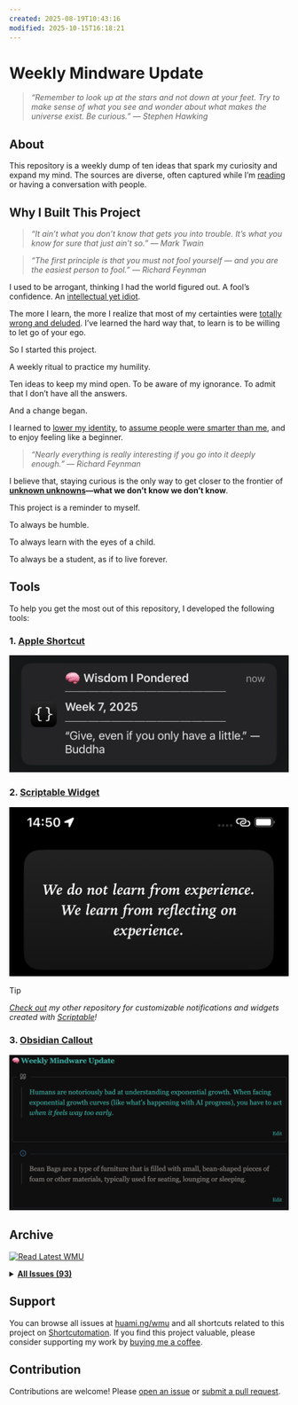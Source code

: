 ```yaml
---
created: 2025-08-19T10:43:16
modified: 2025-10-15T16:18:21
---
```

# Weekly Mindware Update

> _“Remember to look up at the stars and not down at your feet. Try to make sense of what you see and wonder about what makes the universe exist. Be curious.” — Stephen Hawking_

## About

This repository is a weekly dump of ten ideas that spark my curiosity and expand my mind. The sources are diverse, often captured while I’m [reading](https://github.com/huaminghuangtw/Brain-Food) or having a conversation with people.

## Why I Built This Project

> _“It ain’t what you don’t know that gets you into trouble. It’s what you know for sure that just ain’t so.” — Mark Twain_

> _“The first principle is that you must not fool yourself — and you are the easiest person to fool.” — Richard Feynman_

I used to be arrogant, thinking I had the world figured out. A fool’s confidence. An [intellectual yet idiot](https://huami.ng/notes/the-intellectual-yet-idiot).

The more I learn, the more I realize that most of my certainties were [totally wrong and deluded](https://fs.blog/david-foster-wallace-this-is-water/). I’ve learned the hard way that, to learn is to be willing to let go of your ego.

So I started this project.

A weekly ritual to practice my humility.

Ten ideas to keep my mind open. To be aware of my ignorance. To admit that I don’t have all the answers.

And a change began.

I learned to [lower my identity](https://paulgraham.com/identity.html), to [assume people were smarter than me](https://sive.rs/below-average), and to enjoy feeling like a beginner.

> _“Nearly everything is really interesting if you go into it deeply enough.” — Richard Feynman_

I believe that, staying curious is the only way to get closer to the frontier of **[unknown unknowns](https://sketchplanations.com/unknown-unknowns)—what we don’t know we don’t know**.

This project is a reminder to myself.

To always be humble.

To always learn with the eyes of a child.

To always be a student, as if to live forever.

## Tools

To help you get the most out of this repository, I developed the following tools:

### 1. [Apple Shortcut](https://shortcutomation.com/gallery/shared/weekly-mindware-update/)

<p align="center">
<a href="assets/notification.png">
<kbd>
<img src="assets/notification.png" width="" title=""/>
</kbd>
</a>
</p>

### 2. [Scriptable Widget](https://github.com/huaminghuangtw/Scriptable/blob/main/widget_quote-from-Weekly-Mindware-Update.js)

<p align="center">
<a href="assets/widget.png">
<kbd>
<img src="assets/widget.png" width="" title=""/>
</kbd>
</a>
</p>

> [!TIP]
> _[Check out](https://github.com/huaminghuangtw/Scriptable) my other repository for customizable notifications and widgets created with [Scriptable](https://scriptable.app)!_

### 3. [Obsidian Callout](https://github.com/huaminghuangtw/Second-Brain/blob/main/Homepage.md#-weekly-mindware-update)

<p align="center">
<a href="assets/callout.png">
<kbd>
<img src="assets/callout.png" width="" title=""/>
</kbd>
</a>
</p>

## Archive

<!-- INDEX-START -->
[![Read Latest WMU](https://img.shields.io/badge/📖%20Read%20Latest%20WMU-3AA99F?style=for-the-badge&color=3AA99F)](issues/2025/2025_Week_41.md)

<details><summary><strong><a href=".">All Issues (93)</a></strong></summary>

* <details>
    <summary>
      <strong>
        <a href="issues/2025">2025 (41)</a>
      </strong>
    </summary>

    * <a href="https://huami.ng/wmu/2025/week-41">#93 - Week 41, 2025</a>
    * <a href="https://huami.ng/wmu/2025/week-40">#92 - Week 40, 2025</a>
    * <a href="https://huami.ng/wmu/2025/week-39">#91 - Week 39, 2025</a>
    * <a href="https://huami.ng/wmu/2025/week-38">#90 - Week 38, 2025</a>
    * <a href="https://huami.ng/wmu/2025/week-37">#89 - Week 37, 2025</a>
    * <a href="https://huami.ng/wmu/2025/week-36">#88 - Week 36, 2025</a>
    * <a href="https://huami.ng/wmu/2025/week-35">#87 - Week 35, 2025</a>
    * <a href="https://huami.ng/wmu/2025/week-34">#86 - Week 34, 2025</a>
    * <a href="https://huami.ng/wmu/2025/week-33">#85 - Week 33, 2025</a>
    * <a href="https://huami.ng/wmu/2025/week-32">#84 - Week 32, 2025</a>
    * <a href="https://huami.ng/wmu/2025/week-31">#83 - Week 31, 2025</a>
    * <a href="https://huami.ng/wmu/2025/week-30">#82 - Week 30, 2025</a>
    * <a href="https://huami.ng/wmu/2025/week-29">#81 - Week 29, 2025</a>
    * <a href="https://huami.ng/wmu/2025/week-28">#80 - Week 28, 2025</a>
    * <a href="https://huami.ng/wmu/2025/week-27">#79 - Week 27, 2025</a>
    * <a href="https://huami.ng/wmu/2025/week-26">#78 - Week 26, 2025</a>
    * <a href="https://huami.ng/wmu/2025/week-25">#77 - Week 25, 2025</a>
    * <a href="https://huami.ng/wmu/2025/week-24">#76 - Week 24, 2025</a>
    * <a href="https://huami.ng/wmu/2025/week-23">#75 - Week 23, 2025</a>
    * <a href="https://huami.ng/wmu/2025/week-22">#74 - Week 22, 2025</a>
    * <a href="https://huami.ng/wmu/2025/week-21">#73 - Week 21, 2025</a>
    * <a href="https://huami.ng/wmu/2025/week-20">#72 - Week 20, 2025</a>
    * <a href="https://huami.ng/wmu/2025/week-19">#71 - Week 19, 2025</a>
    * <a href="https://huami.ng/wmu/2025/week-18">#70 - Week 18, 2025</a>
    * <a href="https://huami.ng/wmu/2025/week-17">#69 - Week 17, 2025</a>
    * <a href="https://huami.ng/wmu/2025/week-16">#68 - Week 16, 2025</a>
    * <a href="https://huami.ng/wmu/2025/week-15">#67 - Week 15, 2025</a>
    * <a href="https://huami.ng/wmu/2025/week-14">#66 - Week 14, 2025</a>
    * <a href="https://huami.ng/wmu/2025/week-13">#65 - Week 13, 2025</a>
    * <a href="https://huami.ng/wmu/2025/week-12">#64 - Week 12, 2025</a>
    * <a href="https://huami.ng/wmu/2025/week-11">#63 - Week 11, 2025</a>
    * <a href="https://huami.ng/wmu/2025/week-10">#62 - Week 10, 2025</a>
    * <a href="https://huami.ng/wmu/2025/week-9">#61 - Week 9, 2025</a>
    * <a href="https://huami.ng/wmu/2025/week-8">#60 - Week 8, 2025</a>
    * <a href="https://huami.ng/wmu/2025/week-7">#59 - Week 7, 2025</a>
    * <a href="https://huami.ng/wmu/2025/week-6">#58 - Week 6, 2025</a>
    * <a href="https://huami.ng/wmu/2025/week-5">#57 - Week 5, 2025</a>
    * <a href="https://huami.ng/wmu/2025/week-4">#56 - Week 4, 2025</a>
    * <a href="https://huami.ng/wmu/2025/week-3">#55 - Week 3, 2025</a>
    * <a href="https://huami.ng/wmu/2025/week-2">#54 - Week 2, 2025</a>
    * <a href="https://huami.ng/wmu/2025/week-1">#53 - Week 1, 2025</a>
  </details>

* <details>
    <summary>
      <strong>
        <a href="issues/2024">2024 (52)</a>
      </strong>
    </summary>

    * <a href="https://huami.ng/wmu/2024/week-52">#52 - Week 52, 2024</a>
    * <a href="https://huami.ng/wmu/2024/week-51">#51 - Week 51, 2024</a>
    * <a href="https://huami.ng/wmu/2024/week-50">#50 - Week 50, 2024</a>
    * <a href="https://huami.ng/wmu/2024/week-49">#49 - Week 49, 2024</a>
    * <a href="https://huami.ng/wmu/2024/week-48">#48 - Week 48, 2024</a>
    * <a href="https://huami.ng/wmu/2024/week-47">#47 - Week 47, 2024</a>
    * <a href="https://huami.ng/wmu/2024/week-46">#46 - Week 46, 2024</a>
    * <a href="https://huami.ng/wmu/2024/week-45">#45 - Week 45, 2024</a>
    * <a href="https://huami.ng/wmu/2024/week-44">#44 - Week 44, 2024</a>
    * <a href="https://huami.ng/wmu/2024/week-43">#43 - Week 43, 2024</a>
    * <a href="https://huami.ng/wmu/2024/week-42">#42 - Week 42, 2024</a>
    * <a href="https://huami.ng/wmu/2024/week-41">#41 - Week 41, 2024</a>
    * <a href="https://huami.ng/wmu/2024/week-40">#40 - Week 40, 2024</a>
    * <a href="https://huami.ng/wmu/2024/week-39">#39 - Week 39, 2024</a>
    * <a href="https://huami.ng/wmu/2024/week-38">#38 - Week 38, 2024</a>
    * <a href="https://huami.ng/wmu/2024/week-37">#37 - Week 37, 2024</a>
    * <a href="https://huami.ng/wmu/2024/week-36">#36 - Week 36, 2024</a>
    * <a href="https://huami.ng/wmu/2024/week-35">#35 - Week 35, 2024</a>
    * <a href="https://huami.ng/wmu/2024/week-34">#34 - Week 34, 2024</a>
    * <a href="https://huami.ng/wmu/2024/week-33">#33 - Week 33, 2024</a>
    * <a href="https://huami.ng/wmu/2024/week-32">#32 - Week 32, 2024</a>
    * <a href="https://huami.ng/wmu/2024/week-31">#31 - Week 31, 2024</a>
    * <a href="https://huami.ng/wmu/2024/week-30">#30 - Week 30, 2024</a>
    * <a href="https://huami.ng/wmu/2024/week-29">#29 - Week 29, 2024</a>
    * <a href="https://huami.ng/wmu/2024/week-28">#28 - Week 28, 2024</a>
    * <a href="https://huami.ng/wmu/2024/week-27">#27 - Week 27, 2024</a>
    * <a href="https://huami.ng/wmu/2024/week-26">#26 - Week 26, 2024</a>
    * <a href="https://huami.ng/wmu/2024/week-25">#25 - Week 25, 2024</a>
    * <a href="https://huami.ng/wmu/2024/week-24">#24 - Week 24, 2024</a>
    * <a href="https://huami.ng/wmu/2024/week-23">#23 - Week 23, 2024</a>
    * <a href="https://huami.ng/wmu/2024/week-22">#22 - Week 22, 2024</a>
    * <a href="https://huami.ng/wmu/2024/week-21">#21 - Week 21, 2024</a>
    * <a href="https://huami.ng/wmu/2024/week-20">#20 - Week 20, 2024</a>
    * <a href="https://huami.ng/wmu/2024/week-19">#19 - Week 19, 2024</a>
    * <a href="https://huami.ng/wmu/2024/week-18">#18 - Week 18, 2024</a>
    * <a href="https://huami.ng/wmu/2024/week-17">#17 - Week 17, 2024</a>
    * <a href="https://huami.ng/wmu/2024/week-16">#16 - Week 16, 2024</a>
    * <a href="https://huami.ng/wmu/2024/week-15">#15 - Week 15, 2024</a>
    * <a href="https://huami.ng/wmu/2024/week-14">#14 - Week 14, 2024</a>
    * <a href="https://huami.ng/wmu/2024/week-13">#13 - Week 13, 2024</a>
    * <a href="https://huami.ng/wmu/2024/week-12">#12 - Week 12, 2024</a>
    * <a href="https://huami.ng/wmu/2024/week-11">#11 - Week 11, 2024</a>
    * <a href="https://huami.ng/wmu/2024/week-10">#10 - Week 10, 2024</a>
    * <a href="https://huami.ng/wmu/2024/week-9">#9 - Week 9, 2024</a>
    * <a href="https://huami.ng/wmu/2024/week-8">#8 - Week 8, 2024</a>
    * <a href="https://huami.ng/wmu/2024/week-7">#7 - Week 7, 2024</a>
    * <a href="https://huami.ng/wmu/2024/week-6">#6 - Week 6, 2024</a>
    * <a href="https://huami.ng/wmu/2024/week-5">#5 - Week 5, 2024</a>
    * <a href="https://huami.ng/wmu/2024/week-4">#4 - Week 4, 2024</a>
    * <a href="https://huami.ng/wmu/2024/week-3">#3 - Week 3, 2024</a>
    * <a href="https://huami.ng/wmu/2024/week-2">#2 - Week 2, 2024</a>
    * <a href="https://huami.ng/wmu/2024/week-1">#1 - Week 1, 2024</a>
  </details>

</details>
<!-- INDEX-END -->

## Support

You can browse all issues at [huami.ng/wmu](https://huami.ng/wmu) and all shortcuts related to this project on [Shortcutomation](https://shortcutomation.com/gallery/weekly-mindware-update). If you find this project valuable, please consider supporting my work by [buying me a coffee](https://buymeacoffee.com/huaming.huang).

## Contribution

Contributions are welcome! Please [open an issue](https://github.com/huaminghuangtw/Weekly-Mindware-Update/issues/new) or [submit a pull request](https://github.com/huaminghuangtw/Weekly-Mindware-Update/compare).

